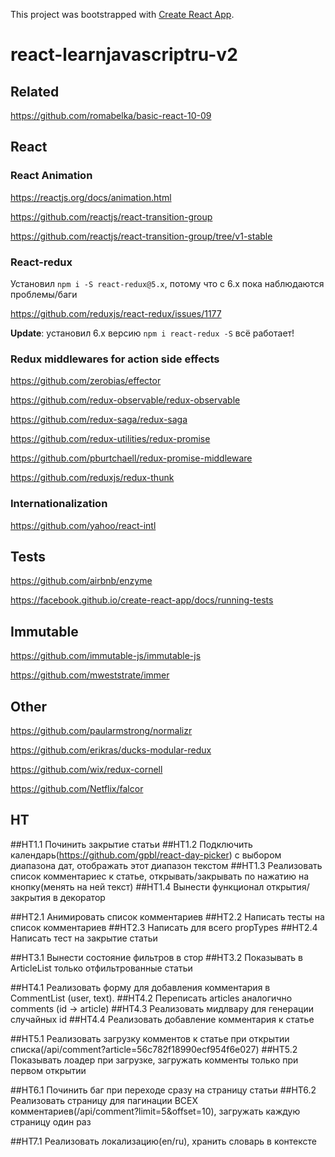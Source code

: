 This project was bootstrapped with [Create React App](https://github.com/facebook/create-react-app).

# react-learnjavascriptru-v2

## Related

https://github.com/romabelka/basic-react-10-09

## React

### React Animation

https://reactjs.org/docs/animation.html

https://github.com/reactjs/react-transition-group

https://github.com/reactjs/react-transition-group/tree/v1-stable

### React-redux

Установил `npm i -S react-redux@5.x`, потому что с 6.x пока наблюдаются проблемы/баги

https://github.com/reduxjs/react-redux/issues/1177

**Update**: установил 6.x версию `npm i react-redux -S` всё работает!

### Redux middlewares for action side effects

https://github.com/zerobias/effector

https://github.com/redux-observable/redux-observable

https://github.com/redux-saga/redux-saga

https://github.com/redux-utilities/redux-promise

https://github.com/pburtchaell/redux-promise-middleware

https://github.com/reduxjs/redux-thunk

### Internationalization

https://github.com/yahoo/react-intl

## Tests

https://github.com/airbnb/enzyme

https://facebook.github.io/create-react-app/docs/running-tests

## Immutable

https://github.com/immutable-js/immutable-js

https://github.com/mweststrate/immer

## Other

https://github.com/paularmstrong/normalizr

https://github.com/erikras/ducks-modular-redux

https://github.com/wix/redux-cornell

https://github.com/Netflix/falcor

## HT

##HT1.1 Починить закрытие статьи
##HT1.2 Подключить календарь(https://github.com/gpbl/react-day-picker) с выбором диапазона дат, отображать этот диапазон текстом
##HT1.3 Реализовать список комментариес к статье, открывать/закрывать по нажатию на кнопку(менять на ней текст)
##HT1.4 Вынести функционал открытия/закрытия в декоратор

##HT2.1 Анимировать список комментариев
##HT2.2 Написать тесты на список комментариев
##HT2.3 Написать для всего propTypes
##HT2.4 Написать тест на закрытие статьи

##HT3.1 Вынести состояние фильтров в стор
##HT3.2 Показывать в ArticleList только отфильтрованные статьи

##HT4.1 Реализовать форму для добавления комментария в CommentList (user, text).
##HT4.2 Переписать articles аналогично comments (id -> article)
##HT4.3 Реализовать мидлвару для генерации случайных id
##HT4.4 Реализовать добавление комментария к статье

##HT5.1 Реализовать загрузку комментов к статье при открытии списка(/api/comment?article=56c782f18990ecf954f6e027)
##HT5.2 Показывать лоадер при загрузке, загружать комменты только при первом открытии

##HT6.1 Починить баг при переходе сразу на страницу статьи
##HT6.2 Реализовать страницу для пагинации ВСЕХ комментариев(/api/comment?limit=5&offset=10), загружать каждую страницу один раз

##HT7.1 Реализовать локализацию(en/ru), хранить словарь в контексте
